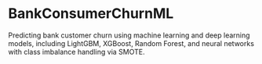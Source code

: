 # BankConsumerChurnML
Predicting bank customer churn using machine learning and deep learning models, including LightGBM, XGBoost, Random Forest, and neural networks with class imbalance handling via SMOTE.
